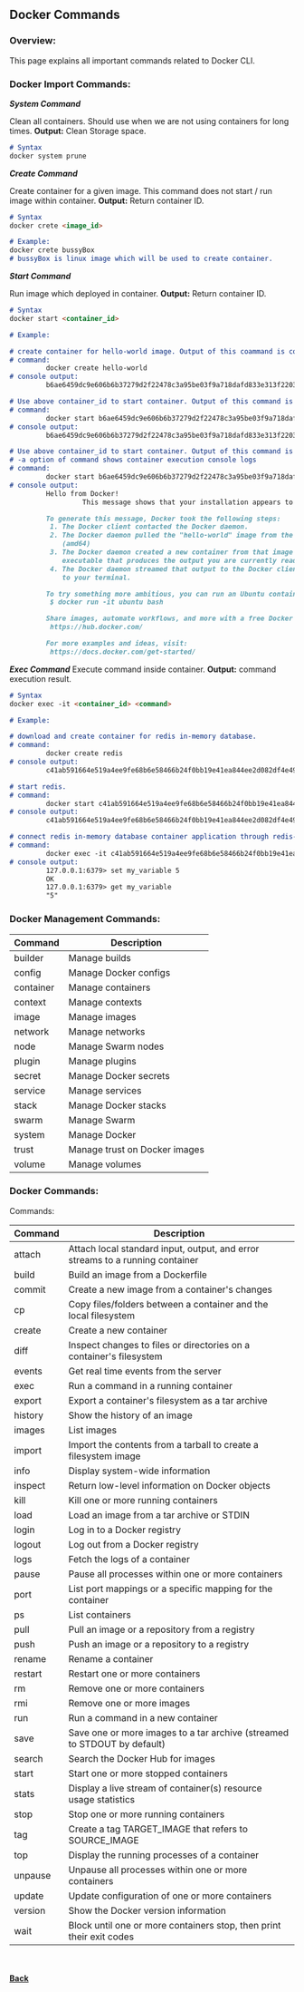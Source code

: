 ## Docker Commands

### Overview:
This page explains all important commands related to Docker CLI.

### Docker Import Commands:

**_System Command_**

Clean all containers. Should use when we are not using containers for long times.
**Output:** Clean Storage space.

```markdown
# Syntax
docker system prune
```

**_Create Command_**

Create container for a given image. This command does not start / run image within container.
**Output:** Return container ID.

```markdown
# Syntax
docker crete <image_id>

# Example:
docker crete bussyBox
# bussyBox is linux image which will be used to create container.
```

**_Start Command_**

Run image which deployed in container.
**Output:** Return container ID.

```markdown
# Syntax
docker start <container_id>

# Example:

# create container for hello-world image. Output of this coammand is container_id.
# command:
         docker create hello-world
# console output: 
         b6ae6459dc9e606b6b37279d2f22478c3a95be03f9a718dafd833e313f220351

# Use above container_id to start container. Output of this command is container_id. 
# command: 
         docker start b6ae6459dc9e606b6b37279d2f22478c3a95be03f9a718dafd833e313f220351
# console output: 
         b6ae6459dc9e606b6b37279d2f22478c3a95be03f9a718dafd833e313f220351

# Use above container_id to start container. Output of this command is container_id.
# -a option of command shows container execution console logs
# command:
         docker start b6ae6459dc9e606b6b37279d2f22478c3a95be03f9a718dafd833e313f220351 -a
# console output:
         Hello from Docker!
                  This message shows that your installation appears to be working correctly.

         To generate this message, Docker took the following steps:
          1. The Docker client contacted the Docker daemon.
          2. The Docker daemon pulled the "hello-world" image from the Docker Hub.
             (amd64)
          3. The Docker daemon created a new container from that image which runs the
             executable that produces the output you are currently reading.
          4. The Docker daemon streamed that output to the Docker client, which sent it
             to your terminal.

         To try something more ambitious, you can run an Ubuntu container with:
          $ docker run -it ubuntu bash

         Share images, automate workflows, and more with a free Docker ID:
          https://hub.docker.com/

         For more examples and ideas, visit:
          https://docs.docker.com/get-started/
```

**_Exec Command_**
Execute command inside container.
**Output:** command execution result.

```markdown
# Syntax
docker exec -it <container_id> <command>

# Example:

# download and create container for redis in-memory database.
# command:
         docker create redis
# console output:
         c41ab591664e519a4ee9fe68b6e58466b24f0bb19e41ea844ee2d082df4e4916

# start redis.
# command:
         docker start c41ab591664e519a4ee9fe68b6e58466b24f0bb19e41ea844ee2d082df4e4916
# console output:
         c41ab591664e519a4ee9fe68b6e58466b24f0bb19e41ea844ee2d082df4e4916

# connect redis in-memory database container application through redis-cli command to perform operation / trouble-shooting purpose.
# command:
         docker exec -it c41ab591664e519a4ee9fe68b6e58466b24f0bb19e41ea844ee2d082df4e4916 redis-cli
# console output:
         127.0.0.1:6379> set my_variable 5
         OK
         127.0.0.1:6379> get my_variable
         "5"
```


### Docker Management Commands:

| Command | Description |
| ---- | ---- |
| builder | Manage builds | 
| config | Manage Docker configs | 
| container | Manage containers | 
| context | Manage contexts | 
| image | Manage images | 
| network | Manage networks | 
| node | Manage Swarm nodes | 
| plugin | Manage plugins | 
| secret | Manage Docker secrets | 
| service | Manage services | 
| stack | Manage Docker stacks | 
| swarm | Manage Swarm | 
| system | Manage Docker | 
| trust | Manage trust on Docker images | 
| volume | Manage volumes | 

### Docker Commands:

Commands:

 | Command | Description |
 | ---- | ---- |
 | attach | Attach local standard input, output, and error streams to a running container |
 | build | Build an image from a Dockerfile |
 | commit | Create a new image from a container's changes |
 | cp | Copy files/folders between a container and the local filesystem |
 | create | Create a new container |
 | diff | Inspect changes to files or directories on a container's filesystem |
 | events | Get real time events from the server |
 | exec | Run a command in a running container |
 | export | Export a container's filesystem as a tar archive |
 | history | Show the history of an image |
 | images | List images |
 | import | Import the contents from a tarball to create a filesystem image |
 | info | Display system-wide information |
 | inspect | Return low-level information on Docker objects |
 | kill | Kill one or more running containers |
 | load | Load an image from a tar archive or STDIN |
 | login | Log in to a Docker registry |
 | logout | Log out from a Docker registry |
 | logs | Fetch the logs of a container |
 | pause | Pause all processes within one or more containers |
 | port | List port mappings or a specific mapping for the container |
 | ps | List containers |
 | pull | Pull an image or a repository from a registry |
 | push | Push an image or a repository to a registry |
 | rename | Rename a container |
 | restart | Restart one or more containers |
 | rm | Remove one or more containers |
 | rmi | Remove one or more images |
 | run | Run a command in a new container |
 | save | Save one or more images to a tar archive (streamed to STDOUT by default) |
 | search | Search the Docker Hub for images |
 | start | Start one or more stopped containers |
 | stats | Display a live stream of container(s) resource usage statistics |
 | stop | Stop one or more running containers |
 | tag | Create a tag TARGET_IMAGE that refers to SOURCE_IMAGE |
 | top | Display the running processes of a container |
 | unpause | Unpause all processes within one or more containers |
 | update | Update configuration of one or more containers |
 | version | Show the Docker version information |
 | wait | Block until one or more containers stop, then print their exit codes |

<br/><br/>
[<i class="fa fa-arrow-left"></i> **Back**](/documentation/)

